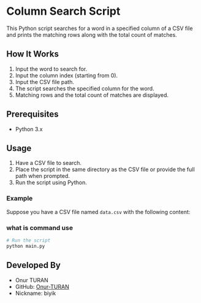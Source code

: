 # Column Search Script

This Python script searches for a word in a specified column of a CSV file and prints the matching rows along with the total count of matches.

## How It Works

1. Input the word to search for.
2. Input the column index (starting from 0).
3. Input the CSV file path.
4. The script searches the specified column for the word.
5. Matching rows and the total count of matches are displayed.

## Prerequisites

- Python 3.x

## Usage

1. Have a CSV file to search.
2. Place the script in the same directory as the CSV file or provide the full path when prompted.
3. Run the script using Python.

### Example

Suppose you have a CSV file named `data.csv` with the following content:

### what is command use

```bash
# Run the script
python main.py
```

## Developed By

- Onur TURAN
- GitHub: [Onur-TURAN](https://github.com/Onur-TURAN)
- Nickname: biyik
